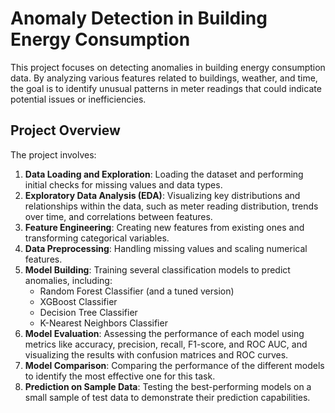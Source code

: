 # Anomaly Detection in Building Energy Consumption

This project focuses on detecting anomalies in building energy consumption data. By analyzing various features related to buildings, weather, and time, the goal is to identify unusual patterns in meter readings that could indicate potential issues or inefficiencies.

## Project Overview

The project involves:
1.  **Data Loading and Exploration**: Loading the dataset and performing initial checks for missing values and data types.
2.  **Exploratory Data Analysis (EDA)**: Visualizing key distributions and relationships within the data, such as meter reading distribution, trends over time, and correlations between features.
3.  **Feature Engineering**: Creating new features from existing ones and transforming categorical variables.
4.  **Data Preprocessing**: Handling missing values and scaling numerical features.
5.  **Model Building**: Training several classification models to predict anomalies, including:
    *   Random Forest Classifier (and a tuned version)
    *   XGBoost Classifier
    *   Decision Tree Classifier
    *   K-Nearest Neighbors Classifier
6.  **Model Evaluation**: Assessing the performance of each model using metrics like accuracy, precision, recall, F1-score, and ROC AUC, and visualizing the results with confusion matrices and ROC curves.
7.  **Model Comparison**: Comparing the performance of the different models to identify the most effective one for this task.
8.  **Prediction on Sample Data**: Testing the best-performing models on a small sample of test data to demonstrate their prediction capabilities.
